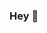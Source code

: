 ### Hey 👋

<!--
**DiscordKiller/DiscordKiller** is a ✨ _special_ ✨ repository because its `README.md` (this file) appears on your GitHub profile.

Here are some ideas to get you started:

* 📫 I’m currently working on Nothing
- 🌱 I’m currently learning ...
- 👯 I’m looking to collaborate on ...
- 🤔 I’m looking for help with ...
- 💬 Ask me about ...
- 📫 How to reach me: ...
- 😄 Pronouns: ...
- ⚡ Fun fact: ...
-->
